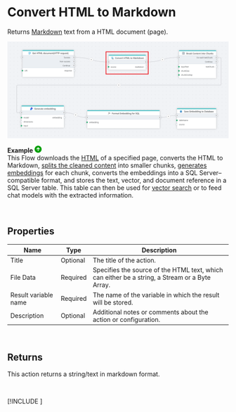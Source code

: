 # Convert HTML to Markdown

Returns [Markdown](https://en.wikipedia.org/wiki/Markdown) text from a HTML document (page).


![img](../../../../images/flow/convert-HTML-to-markdown.png)

**Example** ![img](../../../../images/strz.jpg)  
This Flow downloads the [HTML](http-request.md) of a specified page, converts the HTML to Markdown, [splits the cleaned content](../ai/split-text.md) into smaller chunks, [generates embeddings](../azure-ai/generate-embedding.md) for each chunk, converts the embeddings into a SQL Server–compatible format, and stores the text, vector, and document reference in a SQL Server table. This table can then be used for [vector search](../postgresql/vector-search.md) or to feed chat models with the extracted information.

<br/>

## Properties

| Name                 | Type     | Description                                                                                                   |
| -------------------- | -------- | ------------------------------------------------------------------------------------------------------------- |
| Title                | Optional |   The title of the action.                    |
| File Data            | Required | Specifies the source of the HTML text, which can either be a string, a Stream or a Byte Array.                |
| Result variable name | Required | The name of the variable in which the result will be stored.  |
| Description          | Optional | Additional notes or comments about the action or configuration. |

<br/>

## Returns

This action returns a string/text in markdown format.

<br/>

[!INCLUDE [](./__videos.md)]